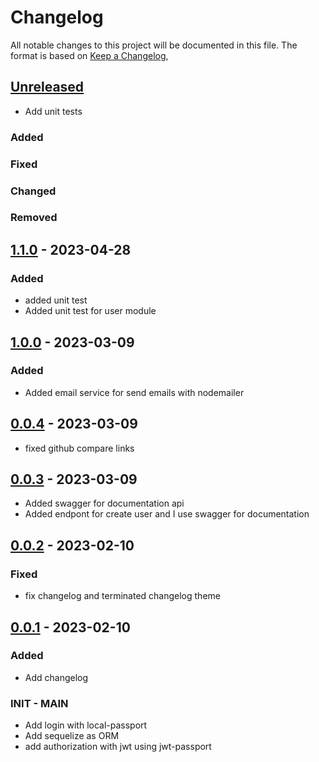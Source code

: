 # Changelog

All notable changes to this project will be documented in this file.
The format is based on [Keep a Changelog](https://keepachangelog.com/en/1.0.0/),

## [Unreleased]
- Add unit tests


### Added 
### Fixed
### Changed
### Removed

## [1.1.0] - 2023-04-28
### Added
- added unit test
- Added unit test for user module

## [1.0.0] - 2023-03-09
### Added
- Added email service for send emails with nodemailer

## [0.0.4] - 2023-03-09
- fixed github compare links

## [0.0.3] - 2023-03-09
- Added swagger for documentation api
- Added endpont for create user and I use swagger for documentation

## [0.0.2] - 2023-02-10
### Fixed
- fix changelog and terminated changelog theme

## [0.0.1] - 2023-02-10
### Added
- Add changelog

### INIT - MAIN
- Add login with local-passport
- Add sequelize as ORM
- add authorization with jwt using jwt-passport

[unreleased]: https://github.com/sergioriosp04/scaffold-nestjs/compare/v1.0.0...HEAD
[1.1.0]: https://github.com/sergioriosp04/scaffold-nestjs/compare/v1.1.0...v1.1.0
[1.0.0]: https://github.com/sergioriosp04/scaffold-nestjs/compare/v0.0.4...v1.0.0
[0.0.4]: https://github.com/sergioriosp04/scaffold-nestjs/compare/v0.0.3...v0.0.4
[0.0.3]: https://github.com/sergioriosp04/scaffold-nestjs/compare/v0.0.2...v0.0.3
[0.0.2]: https://github.com/sergioriosp04/scaffold-nestjs/compare/v0.0.1...v0.0.2
[0.0.1]: https://github.com/sergioriosp04/scaffold-nestjs/releases/tag/v0.0.1